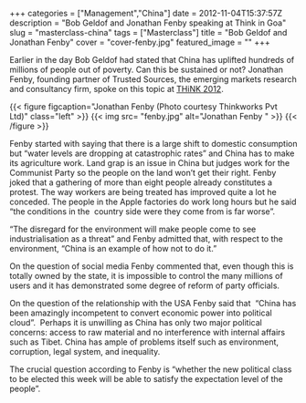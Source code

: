 +++
categories = ["Management","China"]
date = 2012-11-04T15:37:57Z
description = "Bob Geldof and Jonathan Fenby speaking at Think in Goa"
slug = "masterclass-china"
tags = ["Masterclass"]
title = "Bob Geldof and Jonathan Fenby"
cover = "cover-fenby.jpg"
featured_image = ""
+++


Earlier in the day Bob Geldof had stated that China has uplifted hundreds of millions of people out of poverty. Can this be sustained or not? Jonathan Fenby, founding partner of Trusted Sources, the emerging markets research and consultancy firm, spoke on this topic at [THiNK 2012](http://thinkworks.in/ "THiNK 2012").

{{< figure figcaption="Jonathan Fenby (Photo courtesy Thinkworks Pvt Ltd)" class="left" >}}
	{{< img src= "fenby.jpg"  alt="Jonathan Fenby " >}}
{{< /figure >}}


Fenby started with saying that there is a large shift to domestic consumption but “water levels are dropping at catastrophic rates” and China has to make its agriculture work. Land grap is an issue in China but judges work for the Communist Party so the people on the land won’t get their right. Fenby joked that a gathering of more than eight people already constitutes a protest. The way workers are being treated has improved quite a lot he conceded. The people in the Apple factories do work long hours but he said “the conditions in the  country side were they come from is far worse”.

“The disregard for the environment will make people come to see industrialisation as a threat” and Fenby admitted that, with respect to the environment, “China is an example of how not to do it.”

On the question of social media Fenby commented that, even though this is totally owned by the state, it is impossible to control the many millions of users and it has demonstrated some degree of reform of party officials.

On the question of the relationship with the USA Fenby said that  “China has been amazingly incompetent to convert economic power into political cloud”.  Perhaps it is unwilling as China has only two major political concerns: access to raw material and no interference with internal affairs such as Tibet. China has ample of problems itself such as environment, corruption, legal system, and inequality.

The crucial question according to Fenby is “whether the new political class to be elected this week will be able to satisfy the expectation level of the people”.